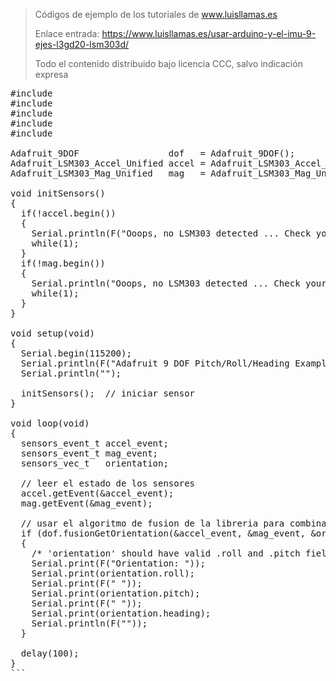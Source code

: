 > Códigos de ejemplo de los tutoriales de www.luisllamas.es
>
> Enlace entrada: https://www.luisllamas.es/usar-arduino-y-el-imu-9-ejes-l3gd20-lsm303d/
>
> Todo el contenido distribuido bajo licencia CCC, salvo indicación expresa

<pre class="EnlighterJSRAW" data-enlighter-language="cpp">
#include <Wire.h>
#include <Adafruit_Sensor.h>
#include <Adafruit_LSM303_U.h>
#include <Adafruit_9DOF.h>
#include <Adafruit_L3GD20_U.h>

Adafruit_9DOF                 dof   = Adafruit_9DOF();
Adafruit_LSM303_Accel_Unified accel = Adafruit_LSM303_Accel_Unified(30301);
Adafruit_LSM303_Mag_Unified   mag   = Adafruit_LSM303_Mag_Unified(30302);

void initSensors()
{
  if(!accel.begin())
  {
    Serial.println(F("Ooops, no LSM303 detected ... Check your wiring!"));
    while(1);
  }
  if(!mag.begin())
  {
    Serial.println("Ooops, no LSM303 detected ... Check your wiring!");
    while(1);
  }
}

void setup(void)
{
  Serial.begin(115200);
  Serial.println(F("Adafruit 9 DOF Pitch/Roll/Heading Example")); 
  Serial.println("");
  
  initSensors();  // iniciar sensor
}

void loop(void)
{
  sensors_event_t accel_event;
  sensors_event_t mag_event;
  sensors_vec_t   orientation;

  // leer el estado de los sensores
  accel.getEvent(&accel_event);
  mag.getEvent(&mag_event);

  // usar el algoritmo de fusion de la libreria para combinar las mediciones
  if (dof.fusionGetOrientation(&accel_event, &mag_event, &orientation))
  {
    /* 'orientation' should have valid .roll and .pitch fields */
    Serial.print(F("Orientation: "));
    Serial.print(orientation.roll);
    Serial.print(F(" "));
    Serial.print(orientation.pitch);
    Serial.print(F(" "));
    Serial.print(orientation.heading);
    Serial.println(F(""));
  }
  
  delay(100);
}
```